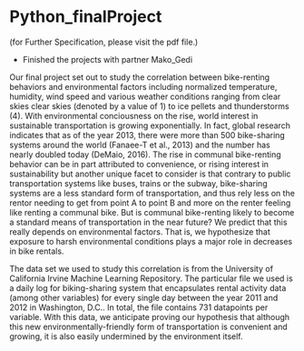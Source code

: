 # Python_finalProject

(for Further Specification, please visit the pdf file.)

* Finished the projects with partner Mako_Gedi

> 
Our final project set out to study the correlation between bike-renting behaviors and environmental factors including normalized temperature, humidity, wind speed and various weather conditions ranging from clear skies clear skies (denoted by a value of 1) to ice pellets and thunderstorms (4). With environmental conciousness on the rise, world interest in sustainable transportation is growing exponentially. In fact, global research indicates that as of the year 2013, there were more than 500 bike-sharing systems around the world (Fanaee-T et al., 2013) and the number has nearly doubled today (DeMaio, 2016). The rise in communal bike-renting behavior can be in part attributed to convenience, or rising interest in sustainability but another unique facet to consider is that contrary to public transportation systems like buses, trains or the subway, bike-sharing systems are a less standard form of transportation, and thus rely less on the rentor needing to get from point A to point B and more on the renter feeling like renting a communal bike. But is communal bike-renting likely to become a standard means of transportation in the near future? We predict that this really depends on environmental factors. That is, we hypothesize that exposure to harsh environmental conditions plays a major role in decreases in bike rentals.

> 
The data set we used to study this correlation is from the University of California Irvine Machine Learning Repository. The particular file we used is a daily log for biking-sharing system that encapsulates rental activity data (among other variables) for every single day between the year 2011 and 2012 in Washington, D.C.. In total, the file contains 731 datapoints per variable. With this data, we anticipate proving our hypothesis that although this new environmentally-friendly form of transportation is convenient and growing, it is also easily undermined by the environment itself. 
